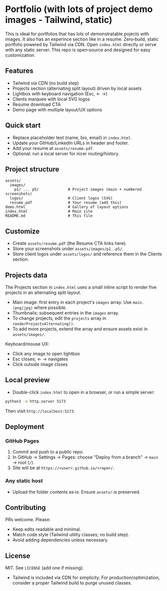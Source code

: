 # Portfolio (with lots of project demo images - Tailwind, static)

This is ideal for portfolios that has lots of demonstratable pojects with images. It also has an experince section like in a resume. Zero‑build, static portfolio powered by Tailwind via CDN. Open `index.html` directly or serve with any static server. This repo is open‑source and designed for easy customization.

## Features

- Tailwind via CDN (no build step)
- Projects section (alternating split layout) driven by local assets
- Lightbox with keyboard navigation (Esc, ← →)
- Clients marquee with local SVG logos
- Resume download CTA
- Demo page with multiple layout/UX options

## Quick start

- Replace placeholder text (name, bio, email) in `index.html`.
- Update your GitHub/LinkedIn URLs in header and footer.
- Add your resume at `assets/resume.pdf`.
- Optional: run a local server for nicer routing/history.

## Project structure

```
assets/
  images/
    p1/ ... p5/             # Project images (main + numbered screenshots)
  logos/                    # Client logos (SVG)
  resume.pdf                # Your resume (add this)
demo.html                   # Gallery of layout options
index.html                  # Main site
README.md                   # This file
```

## Customize

- Create `assets/resume.pdf` (the Resume CTA links here).
- Store your screenshots under `assets/images/p1..p5/`.
- Store client logos under `assets/logos/` and reference them in the Clients section.

## Projects data

The Projects section in `index.html` uses a small inline script to render five projects in an alternating split layout.

- Main image: first entry in each project's `images` array. Use `main.(png|jpg)` where possible.
- Thumbnails: subsequent entries in the `images` array.
- To change projects, edit the `projects` array in `renderProjectsAlternating()`.
- To add more projects, extend the array and ensure assets exist in `assets/images/`.

Keyboard/mouse UX:
- Click any image to open lightbox
- Esc closes; ← → navigates
- Click outside image closes

## Local preview

- Double-click `index.html` to open in a browser, or run a simple server:

```bash
python3 -m http.server 5173
```

Then visit `http://localhost:5173`.

## Deployment

### GitHub Pages

1. Commit and push to a public repo.
2. In GitHub → Settings → Pages: choose "Deploy from a branch" → `main` → root (`/`).
3. Site will be at `https://<user>.github.io/<repo>/`.

### Any static host

- Upload the folder contents as‑is. Ensure `assets/` is preserved.

## Contributing

PRs welcome. Please:
- Keep edits readable and minimal.
- Match code style (Tailwind utility classes; no build step).
- Avoid adding dependencies unless necessary.

## License

MIT. See `LICENSE` (add one if missing).

- Tailwind is included via CDN for simplicity. For production/optimization, consider a proper Tailwind build to purge unused classes.



